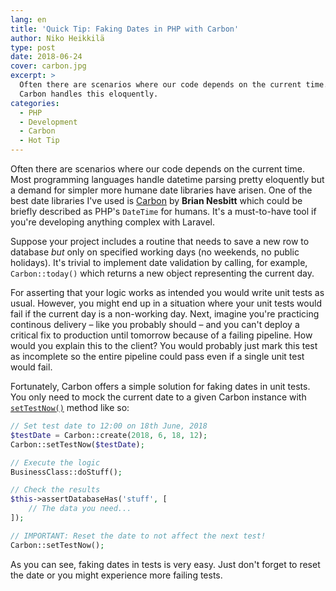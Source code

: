 ```yaml
---
lang: en
title: 'Quick Tip: Faking Dates in PHP with Carbon'
author: Niko Heikkilä
type: post
date: 2018-06-24
cover: carbon.jpg
excerpt: >
  Often there are scenarios where our code depends on the current time.
  Carbon handles this eloquently.
categories:
  - PHP
  - Development
  - Carbon
  - Hot Tip
---
```


Often there are scenarios where our code depends on the current time. Most programming languages handle datetime parsing pretty eloquently but a demand for simpler more humane date libraries have arisen. One of the best date libraries I've used is [Carbon][1] by **Brian Nesbitt** which could be briefly described as PHP's `DateTime` for humans. It's a must-to-have tool if you're developing anything complex with Laravel.

Suppose your project includes a routine that needs to save a new row to database _but_ only on specified working days (no weekends, no public holidays). It's trivial to implement date validation by calling, for example, `Carbon::today()` which returns a new object representing the current day.

For asserting that your logic works as intended you would write unit tests as usual. However, you might end up in a situation where your unit tests would fail if the current day is a non-working day. Next, imagine you're practicing continous delivery – like you probably should – and you can't deploy a critical fix to production until tomorrow because of a failing pipeline. How would you explain this to the client? You would probably just mark this test as incomplete so the entire pipeline could pass even if a single unit test would fail.

Fortunately, Carbon offers a simple solution for faking dates in unit tests. You only need to mock the current date to a given Carbon instance with [`setTestNow()`][2] method like so:

```php
// Set test date to 12:00 on 18th June, 2018
$testDate = Carbon::create(2018, 6, 18, 12);
Carbon::setTestNow($testDate);

// Execute the logic
BusinessClass::doStuff();

// Check the results
$this->assertDatabaseHas('stuff', [
    // The data you need...
]);

// IMPORTANT: Reset the date to not affect the next test!
Carbon::setTestNow();
```

As you can see, faking dates in tests is very easy. Just don't forget to reset the date or you might experience more failing tests.

 [1]: https://carbon.nesbot.com/
 [2]: https://carbon.nesbot.com/docs/#api-testing
